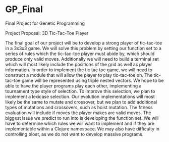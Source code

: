 # GP_Final
Final Project for Genetic Programming

Project Proposal: 
3D Tic-Tac-Toe Player
  
The final goal of our project will be to develop a strong player of tic-tac-toe in a 3x3x3 game. We will solve this problem by setting our function set to a series of rules which the tic-tac-toe player must abide by, which should produce only valid moves. Additionally we will need to build a terminal set which will most likely include the positions of the grid as well as player information. In order to implement the tic tac toe game, we will need to construct a module that will allow the player to play tic-tac-toe on. The tic-tac-toe game will be represented using triple nested vectors. We hope to be able to have the player programs play each other, implementing a tournament type style of selection. To improve this selection, we plan to implement a lexicase selection. Our evolution implementations will most likely be the same to mutate and crossover, but we plan to add additional types of mutations and crossovers, such as hoist mutation. The fitness evaluation will include if moves the player makes are valid moves. The biggest issue we predict to run into is developing the function set. We will have to determine which rules we will want to implement and if they are implementable within a Clojure namespace. We may also have difficulty in controlling bloat, as we do not want to develop massive programs.
